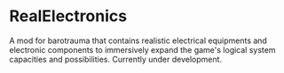 # RealElectronics
A mod for barotrauma that contains realistic electrical equipments and electronic components to immersively expand the game's logical system capacities and possibilities. Currently under development.
